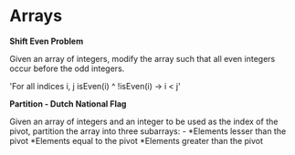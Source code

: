 # Arrays

**Shift Even Problem**

Given an array of integers, modify the array such that all even integers occur before the odd integers.

'For all indices i, j isEven(i) ^ !isEven(i) -> i < j'

**Partition - Dutch National Flag**

Given an array of integers and an integer to be used as the index of the pivot, partition the array into three subarrays: -
	*Elements lesser than the pivot
	*Elements equal to the pivot
	*Elements greater than the pivot